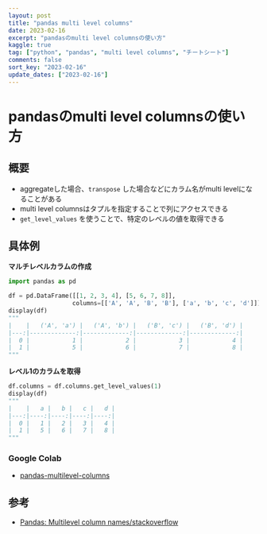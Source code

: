 ```yaml
---
layout: post
title: "pandas multi level columns" 
date: 2023-02-16
excerpt: "pandasのmulti level columnsの使い方"
kaggle: true
tag: ["python", "pandas", "multi level columns", "チートシート"]
comments: false
sort_key: "2023-02-16"
update_dates: ["2023-02-16"]
---
```


# pandasのmulti level columnsの使い方

## 概要
 - aggregateした場合、`transpose` した場合などにカラム名がmulti levelになることがある
 - multi level columnsはタプルを指定することで列にアクセスできる
 - `get_level_values` を使うことで、特定のレベルの値を取得できる

## 具体例

**マルチレベルカラムの作成**
```python
import pandas as pd

df = pd.DataFrame([[1, 2, 3, 4], [5, 6, 7, 8]], 
                  columns=[['A', 'A', 'B', 'B'], ['a', 'b', 'c', 'd']])
display(df)
"""
|    |   ('A', 'a') |   ('A', 'b') |   ('B', 'c') |   ('B', 'd') |
|---:|-------------:|-------------:|-------------:|-------------:|
|  0 |            1 |            2 |            3 |            4 |
|  1 |            5 |            6 |            7 |            8 |
"""
```

**レベル1のカラムを取得**
```python
df.columns = df.columns.get_level_values(1)
display(df)
"""
|    |   a |   b |   c |   d |
|---:|----:|----:|----:|----:|
|  0 |   1 |   2 |   3 |   4 |
|  1 |   5 |   6 |   7 |   8 |
"""
```

### Google Colab
 - [pandas-multilevel-columns](https://colab.research.google.com/drive/1nrHLZ_djmEZpuqBCD8nbnz-wUeJiP2KP?usp=sharing)

## 参考
 - [Pandas: Multilevel column names/stackoverflow](https://stackoverflow.com/questions/21443963/pandas-multilevel-column-names)
